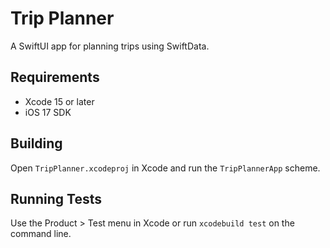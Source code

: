 # Trip Planner

A SwiftUI app for planning trips using SwiftData.

## Requirements
- Xcode 15 or later
- iOS 17 SDK

## Building
Open `TripPlanner.xcodeproj` in Xcode and run the `TripPlannerApp` scheme.

## Running Tests
Use the Product \> Test menu in Xcode or run `xcodebuild test` on the command line.
